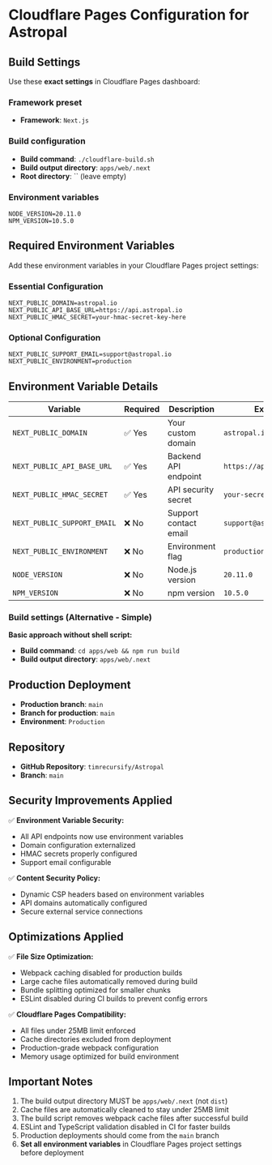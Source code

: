 # Cloudflare Pages Configuration for Astropal

## Build Settings

Use these **exact settings** in Cloudflare Pages dashboard:

### Framework preset
- **Framework**: `Next.js`

### Build configuration
- **Build command**: `./cloudflare-build.sh`
- **Build output directory**: `apps/web/.next`
- **Root directory**: `` (leave empty)

### Environment variables
```
NODE_VERSION=20.11.0
NPM_VERSION=10.5.0
```

## Required Environment Variables

Add these environment variables in your Cloudflare Pages project settings:

### Essential Configuration
```
NEXT_PUBLIC_DOMAIN=astropal.io
NEXT_PUBLIC_API_BASE_URL=https://api.astropal.io
NEXT_PUBLIC_HMAC_SECRET=your-hmac-secret-key-here
```

### Optional Configuration
```
NEXT_PUBLIC_SUPPORT_EMAIL=support@astropal.io
NEXT_PUBLIC_ENVIRONMENT=production
```

## Environment Variable Details

| Variable | Required | Description | Example |
|----------|----------|-------------|---------|
| `NEXT_PUBLIC_DOMAIN` | ✅ Yes | Your custom domain | `astropal.io` |
| `NEXT_PUBLIC_API_BASE_URL` | ✅ Yes | Backend API endpoint | `https://api.astropal.io` |
| `NEXT_PUBLIC_HMAC_SECRET` | ✅ Yes | API security secret | `your-secret-key` |
| `NEXT_PUBLIC_SUPPORT_EMAIL` | ❌ No | Support contact email | `support@astropal.io` |
| `NEXT_PUBLIC_ENVIRONMENT` | ❌ No | Environment flag | `production` |
| `NODE_VERSION` | ❌ No | Node.js version | `20.11.0` |
| `NPM_VERSION` | ❌ No | npm version | `10.5.0` |

### Build settings (Alternative - Simple)
**Basic approach without shell script:**
- **Build command**: `cd apps/web && npm run build`
- **Build output directory**: `apps/web/.next`

## Production Deployment
- **Production branch**: `main`
- **Branch for production**: `main`
- **Environment**: `Production`

## Repository
- **GitHub Repository**: `timrecursify/Astropal`
- **Branch**: `main`

## Security Improvements Applied

✅ **Environment Variable Security:**
- All API endpoints now use environment variables
- Domain configuration externalized
- HMAC secrets properly configured
- Support email configurable

✅ **Content Security Policy:**
- Dynamic CSP headers based on environment variables
- API domains automatically configured
- Secure external service connections

## Optimizations Applied

✅ **File Size Optimization:**
- Webpack caching disabled for production builds
- Large cache files automatically removed during build
- Bundle splitting optimized for smaller chunks
- ESLint disabled during CI builds to prevent config errors

✅ **Cloudflare Pages Compatibility:**
- All files under 25MB limit enforced
- Cache directories excluded from deployment
- Production-grade webpack configuration
- Memory usage optimized for build environment

## Important Notes
1. The build output directory MUST be `apps/web/.next` (not `dist`)
2. Cache files are automatically cleaned to stay under 25MB limit
3. The build script removes webpack cache files after successful build
4. ESLint and TypeScript validation disabled in CI for faster builds
5. Production deployments should come from the `main` branch
6. **Set all environment variables** in Cloudflare Pages project settings before deployment 